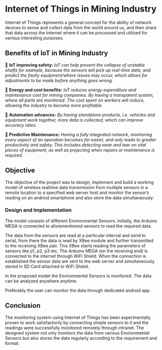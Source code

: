 # Internet of Things in Mining Industry

Internet of Things represents a general concept for the ability of network devices to sense and collect data from the world around us, and then share that data across the Internet where it can be processed and utilized for various interesting purposes.

## Benefits of IoT in Mining Industry 

 **IoT improving safety:**  *IoT can help prevent the collapse of unstable shafts for example, because the sensors will pick up real-time data, and predict the faulty equipment/where issues may occur, which allows for adjustments to be made before anything goes wrong.*

 **Energy and cost benefits:** *IoT reduces energy expenditure and maintenance cost for mining companies. By having a transparent system, where all parts are monitored. The cost spent on workers will reduce, allowing the industry to become more profitable.* 

 **Automation advances:** *By having standalone products, i.e. vehicles and equipment work together, more data is collected, which can improve accuracy rates.* 

 **Predictive Maintenance:** *Having a fully integrated network, monitoring every aspect of an operation becomes far easier, and only leads to greater productivity and safety. This includes detecting wear and tear on vital pieces of equipment, as well as projecting when repairs or maintenance is required.*

## Objective

The objective of the project was to design, implement and build a working model of wireless realtime data transmission from multiple sensors in a remote location to a specified web server host and monitor the sensor’s reading on an android smartphone and also store the data simultaneously.

### Design and Implementation 

The model consists of different Environmental Sensors. Initially, the Arduino MEGA is connected to aforementioned sensors to read the required data.  

The data from the sensors are read at a particular interval and send to serial, from there the data is read by XBee module and further transmitted to the receiving XBee pair. This XBee starts reading the parameters of sensors like p1, p2, p3 etc. The Arduino MEGA (on the receiving end) is connected to the internet through WiFi Shield. When the connection is established the sensor data are sent to the web server and simultaneously stored in SD Card attached to WiFi Shield.  

In the proposed model the Environmental Sensors is monitored. The data can be analyzed anywhere anytime.  

Preferably the user can monitor the data through dedicated android app. 

## Conclusion

The monitoring system using Internet of Things has been experimentally proven to work satisfactorily by connecting simple sensors to it and the readings were successfully monitored remotely through intranet. The designed system not only monitors the data from various Environmental Sensors but also stores the data regularly according to the requirement and format. 
